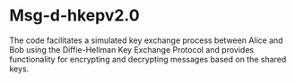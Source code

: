 # Msg-d-hkepv2.0
The code facilitates a simulated key exchange process between Alice and Bob using the Diffie-Hellman Key Exchange Protocol and provides functionality for encrypting and decrypting messages based on the shared keys.
